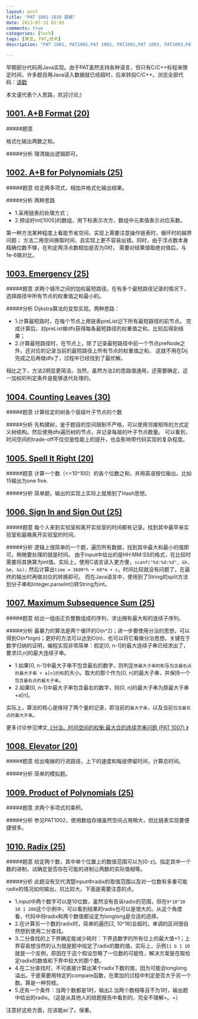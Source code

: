 ```yaml
---
layout: post
title: "PAT 1001-1010 题解"
date: 2013-07-31 02:03
comments: true
categories: [tech]
tags: [算法, PAT,技术]
description: "PAT 1001, PAT1001,PAT 1002, PAT1002,PAT 1003, PAT1003,PAT 1004, PAT1004,PAT 1005, PAT1005,PAT 1006, PAT1006,PAT 1007, PAT1007,PAT 1008, PAT1008,PAT 1009, PAT1009,PAT 1010, PAT1010, 题解， 解题报告"

---
```


早期部分代码用Java实现。由于PAT虽然支持各种语言，但只有C/C++标程来限定时间，许多题目用Java读入数据就已经超时，后来转投C/C++。浏览全部代码：[请戳](https://github.com/biaobiaoqi/CPractice/tree/master/PAT/advancedlevel)

本文谨代表个人思路，欢迎讨论;)


[1001. A+B Format (20)](http://pat.zju.edu.cn/contests/pat-a-practise/1001)
---

#####题意

格式化输出两数之和。

#####分析
理清输出逻辑即可。


[1002. A+B for Polynomials (25)](http://pat.zju.edu.cn/contests/pat-a-practise/1002)
---
#####题意
给定两多项式，相加并格式化输出结果。

#####分析
两种思路

* 1.采用链表的处理方式；
* 2.预设好int[1005]的数组，用下标表示次方，数组中元素值表示对应系数。

第一种方法某种程度上看能节省空间，实现上需要注意操作链表时，循环时的越界问题；
方法二用空间换取时间，且实现上更不容易出错。同时，由于浮点数本身精确位数不够，在判定两浮点数相加是否为0时，
需要对结果值取绝对值后，与1e-6做对比。

<!--more-->
[1003. Emergency (25)](http://pat.zju.edu.cn/contests/pat-a-practise/1003)
---
#####题意
求两个城市之间的加权最短路径。在有多个最短路径记录的情况下，选择路径中所有节点的权重值之和最小的。

#####分析
Dijkstra算法的变型实现。两种思路：

* 1.计算最短路时，在每个节点上用链表preList记下所有最短路径的前节点。
完成计算后，对preList做dfs获得每条最短路径的权重值之和，比较后得到结果；
* 2.计算最短路径时，在节点上，除了记录最短路径中前一个节点preNode之外，还对应的记录当前的最短路径上所有节点的权重值之和，
这就不用在Dij完成之后再做dfs了，过程中已经找到了最优解。

相比之下，方法2明显更简洁。当然，虽然方法2的思路很通用，还需要确定，这一加权的判定条件是能够迭代处理的。

[1004. Counting Leaves (30)](http://pat.zju.edu.cn/contests/pat-a-practise/1004)
---
#####题意
计算给定的树各个层级叶子节点的个数

#####分析
先构建树，鉴于题目的空间限制不严格，可以使用邻接矩阵的方式定义树结构。然后使用dfs遍历树的节点，并记录每层的叶子节点数量。
可以看到，时间空间的trade-off不仅仅是性能上的提升，也会影响带代码实现的复杂程度。

[1005. Spell It Right (20)](http://pat.zju.edu.cn/contests/pat-a-practise/1005)
---
#####题意
计算一个数（<=10^100）的各个位数之和，并用英语按位输出。比如15输出为one five.

#####分析
简单题，输出的实现上实际上就用到了Hash思想。

[1006. Sign In and Sign Out (25)](http://pat.zju.edu.cn/contests/pat-a-practise/1006)
---
#####题意
每个人来到实验室和离开实验室的时间都有记录。找到其中最早来实验室和最晚离开实验室的时间。

#####分析
逻辑上很简单的一个题，遍历所有数据，找到其中最大和最小的值即可。稍微要处理的就是时间。
由于input中给出的是HH:MM:SS的格式，在比较时需要将其换算为int值。实际上，使用C语言读入更方便，`scanf("%d:%d:%d", &h, &m, &s);`
然后计算出`time = 3600*h + 60*m + s`，时间比较就没有问题了。在最终的输出时再做对应的转换即可。
而在Java语言中，使用到了String的split方法划分子串和Integer.parseInt()转String为int。


[1007. Maximum Subsequence Sum (25)](http://pat.zju.edu.cn/contests/pat-a-practise/1007)
---
#####题意
给出一组由正负整数组成的序列，求出拥有最大和的连续子序列。

#####分析
最暴力的算法是两个循环的O(n^2)；进一步要使用分治的思想，可以得到O(n*logn)；更好的方法可以达到O(n)，也可以将它看做分治思想。关键在于数学归纳的证明，编程实现非常简单：假定[0, n-1]的最大连续子串已经求出了，要求[0,n]的最大连续子串。

* 1.如果[0, n-1]中最大子串不包含最右的数字，则判定`原最大子串的和`与`包含最右点的最大子串 + a[n]的和`的大小。取大的那个作为[0, n]的最大子串，并保持一个`包含最右点的最大子串`。
* 2.如果[0, n-1]中最大子串包含最右的数字，则[0, n]的最大子串为原最大子串+a[n]。

实际上，算法的核心是维持了两个量的记录，即当前的`最大子串`，以及当前`包含最右点的最大子串`。

更多讨论参见博文[《分治、时间空间的权衡:最大合的连续字串问题 (PAT 1007)
》](../../../../2013/04/05/maximum-subsequence-sum/)

[1008. Elevator (20)](http://pat.zju.edu.cn/contests/pat-a-practise/1008)
---
#####题意
给出电梯的行进路径，上下的速度和每层停留时间，计算总时间。

#####分析
简单的模拟题。


[1009. Product of Polynomials (25)](http://pat.zju.edu.cn/contests/pat-a-practise/1009)
---
#####题意
求两个多项式的乘积。

#####分析
参见PAT1002，使用数组存储虽然空间占用稍大，但比链表实现要便捷很多。


[1010. Radix (25)](http://pat.zju.edu.cn/contests/pat-a-practise/1010)
---
#####题意
给定两个数，其中单个位置上的数值范围可以为[0-z]。指定其中一个数的进制，试确定是否存在可能的进制让两数的实际值相等。

#####分析
此题没有交代清楚input中radix的取值范围以及对一位数有多重可能radix的情况如何输出，坑比较大。下面是需要注意的点。

* 1.input中两个数字可以是10位数，虽然没有告诉radix的范围，但在`9*10^10 10 1 200`这个示例中，可以看到结果的radix也可以是很大的。从这个角度看，代码中将radix和两个数值都设定为longlong是合适的选择。
* 2.在计算另一个数的radix时，简单的遍历[2, 10^18]会超时。单调的区间很自然想到使用二分查找。
* 3.二分查找的上下界确定能减少耗时：下界选数字的所有位上的最大值+1；上界容易想当然的认为就是题中给定了radix的数的值。实际上，示例`11 b 1 10`就是一个反例，原因在于这个假设忽略了一位数的可能性，解决方案是在取给定radix的数值和下界中较大的那个数。
* 4.在二分查找时，不可直接计算出某个radix下数的值，因为可能会longlong溢出。于是需要用特定的compare函数，在累加的过程中判定是否大于另一个数。算是一种剪枝。
* 5.还有一个条件：当两个数都是1时，输出2.当两个数相等且不为1时，输出题中给出的radix。（这是从其他人的结题报告中看到的，完全不理解=。=）

注意好这些方面，应该能ac了。保重。
